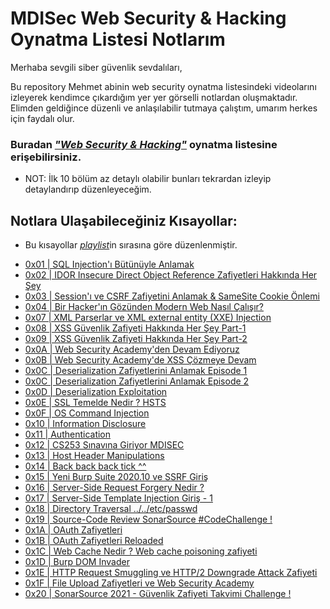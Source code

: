 # MDISec Web Security & Hacking Oynatma Listesi Notlarım

Merhaba sevgili siber güvenlik sevdalıları, 

Bu repository Mehmet abinin web security oynatma listesindeki videolarını izleyerek kendimce çıkardığım yer yer görselli notlardan oluşmaktadır. Elimden geldiğince düzenli ve anlaşılabilir tutmaya çalıştım, umarım herkes için faydalı olur. 
  
### Buradan [*"Web Security & Hacking"*](https://www.youtube.com/playlist?list=PLwP4ObPL5GY940XhCtAykxLxLEOKCu0nT) oynatma listesine erişebilirsiniz.

- NOT: İlk 10 bölüm az detaylı olabilir bunları tekrardan izleyip detaylandırıp düzenleyeceğim.


## Notlara Ulaşabileceğiniz Kısayollar:
- Bu kısayollar [*playlist*](https://www.youtube.com/playlist?list=PLwP4ObPL5GY940XhCtAykxLxLEOKCu0nT)in sırasına göre düzenlenmiştir.
* [0x01 | SQL Injection'ı Bütünüyle Anlamak](/Notlar/0x01|SQL_Injection'ı_Bütünüyle_Anlamak.md)
* [0x02 | IDOR Insecure Direct Object Reference Zafiyetleri Hakkında Her Şey](/Notlar/0x02|IDOR_Insecure_Direct_Object_Reference_Zafiyetleri_Hakkında_Her_Şey.md)
* [0x03 | Session'ı ve CSRF Zafiyetini Anlamak & SameSite Cookie Önlemi](/Notlar/0x03|Session'ı_ve_CSRF_Zafiyetini_Anlamak_&_SameSite_Cookie_Önlemi.md)
* [0x04 | Bir Hacker'ın Gözünden Modern Web Nasıl Çalışır?](/Notlar/0x04|Bir_Hacker'ın_Gözünden_Modern_Web_Nasıl_Çalışır.md)
* [0x07 | XML Parserlar ve XML external entity (XXE) Injection](/Notlar/0x07|XML_Parserlar_ve_XML_external_entity_(XXE)_Injection.md)
* [0x08 | XSS Güvenlik Zafiyeti Hakkında Her Şey Part-1](/Notlar/0x08|XSS_Güvenlik_Zafiyeti_Hakkında_Her_Şey_Part-1.md)
* [0x09 | XSS Güvenlik Zafiyeti Hakkında Her Şey Part-2](/Notlar/0x09|XSS_Güvenlik_Zafiyeti_Serüvenine_Devam_Part-2.md)
* [0x0A | Web Security Academy'den Devam Ediyoruz](/Notlar/0x0A|Web_Security_Academy'den_Devam_Ediyoruz.md)
* [0x0B | Web Security Academy'de XSS Çözmeye Devam](/Notlar/0x0B|Web_Security_Academy'de_XSS_Çözmeye_Devam.md)
* [0x0C | Deserialization Zafiyetlerini Anlamak Episode 1](/Notlar/0x0C|Deserialization_Zafiyetlerini_Anlamak_Episode-1.md)
* [0x0C | Deserialization Zafiyetlerini Anlamak Episode 2](/Notlar/0x0C|Deserialization_Zafiyetlerini_Anlamak_Episode-2.md)
* [0x0D | Deserialization Exploitation](/Notlar/0x0D|Deserialization_Exploitation.md)
* [0x0E | SSL Temelde Nedir ? HSTS](/Notlar/0x0E|SSL_Temelde_Nedir-HSTS.md)
* [0x0F | OS Command Injection](/Notlar/0x0F|OS_Command_Injection.md)
* [0x10 | Information Disclosure](/Notlar/0x10|Information_Disclosure.md)
* [0x11 | Authentication](/Notlar/0x11|Authentication.md)
* [0x12 | CS253 Sınavına Giriyor MDISEC](/Notlar/0x12|CS253_Sınavına_Giriyor_MDISEC.md)
* [0x13 | Host Header Manipulations](/Notlar/0x13|Host_Header_Manipulations.md)
* [0x14 | Back back back tick ^^](/Notlar/0x14|Back_back_back_tick.md)
* [0x15 | Yeni Burp Suite 2020.10 ve SSRF Giriş](/Notlar/0x15|Yeni_Burp_Suite_2020.11_ve_SSRF_Giriş.md)
* [0x16 | Server-Side Request Forgery Nedir ?](/Notlar/0x16|Server-Side_Request_Forgery_Nedir?.md)
* [0x17 | Server-Side Template Injection Giriş - 1](/Notlar/0x17|Server-Side_Template_Injection_Giriş-1.md)
* [0x18 | Directory Traversal ../../etc/passwd](/Notlar/0x18|Directory_Traversal.md)
* [0x19 | Source-Code Review SonarSource #CodeChallenge !](/Notlar/0x19|Source_Code_Review_SonarSource.md)
* [0x1A | OAuth Zafiyetleri](/Notlar/0x1A|OAuth_Zafiyetleri.md)
* [0x1B | OAuth Zafiyetleri Reloaded](/Notlar/0x1B|OAuth_Zafiyetleri_Reloaded.md)
* [0x1C | Web Cache Nedir ? Web cache poisoning zafiyeti](/Notlar/0x1C|Web_Cache_Nedir?Web_cache_poisoning_zafiyeti.md)
* [0x1D | Burp DOM Invader](/Notlar/0x1D|Burp_DOM_Invader.md)
* [0x1E | HTTP Request Smuggling ve HTTP/2 Downgrade Attack Zafiyeti](/Notlar/0x1E|HTTP_Request_Smuggling_ve_HTTP2_Downgrade_Attack_Zafiyeti.md)
* [0x1F | File Upload Zafiyetleri ve Web Security Academy](/Notlar/0x1F|File_Upload_Zafiyetleri_ve_Web_Security_Academy.md)
* [0x20 | SonarSource 2021 - Güvenlik Zafiyeti Takvimi Challenge !](/Notlar/0x20|SonarSource2021-Güvenlik_Zafiyeti_Takvimi_Challenge!.md)
